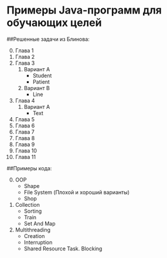Примеры Java-программ для обучающих целей
===

##Решенные задачи из Блинова:

0. Глава 1
1. Глава 2
2. Глава 3
    1. Вариант A
        * Student
        * Patient
    2. Вариант B
        * Line
4. Глава 4
    1. Вариант A
        * Text
5. Глава 5
6. Глава 6
7. Глава 7
8. Глава 8
9. Глава 9
10. Глава 10
11. Глава 11

##Примеры кода:

0. OOP
    * Shape
    * File System (Плохой и хороший варианты)
    * Shop
1. Collection
    * Sorting
    * Train
    * Set And Map
2. Multithreading
    * Creation
    * Interruption
    * Shared Resource Task. Blocking
